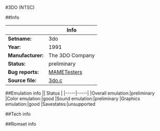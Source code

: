 #3DO (NTSC)

##Info

||Info|
|-----|-----|
|**Setname:**|3do
|**Year:**|1991
|**Manufacturer:**|The 3DO Company
|**Status:**|preliminary
|**Bug reports:**|[MAMETesters](http://mametesters.org/view_all_set.php?type=1&temporary=y&search=3do.c)
|**Source file:**|[3do.c](https://github.com/mamedev/mame/blob/master/src/mess/drivers/3do.c)

##Emulation info
|| Status |
|-----|-----|
|Overall emulation:|preliminary
|Color emulation:|good
|Sound emulation:|preliminary
|Graphics emulation:|good
|Savestates:|unsupported

##Tech info

##Romset info

<!--- START OF EDITED COMMENT DO NOT TOUCH TEXT ABOVE-->
